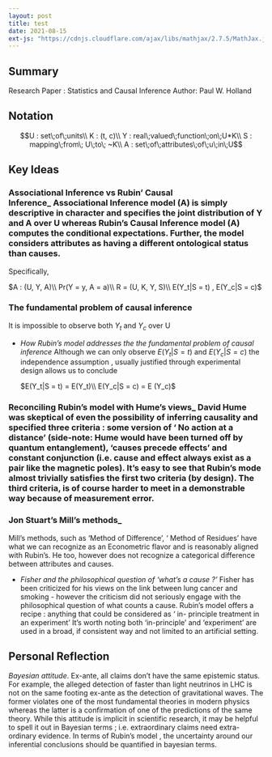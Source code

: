 ```yaml
---
layout: post
title: test
date: 2021-08-15
ext-js: "https://cdnjs.cloudflare.com/ajax/libs/mathjax/2.7.5/MathJax.js?config=TeX-MML-AM_CHTML"
---
```


## Summary

   Research Paper : Statistics and Causal Inference
  Author: Paul W. Holland

## Notation


$$U : set\;of\;units\\
K : (t, c)\\
Y : real\;valued\;function\;on\;U*K\\
S : mapping\;from\; U\;to\; ~K\\
A : set\;of\;attributes\;of\;u\;in\;U$$


## Key Ideas
### Associational Inference vs Rubin’ Causal Inference_ Associational Inference model (A)  is simply descriptive in character and specifies the joint distribution of  Y and A over U whereas Rubin’s Causal Inference model (A) computes the conditional expectations. Further, the model considers attributes as having a different ontological status than causes.
Specifically, 


$A : (U, Y, A)\\
Pr(Y = y, A = a)\\
R = (U, K, Y, S)\\
E(Y_t|S = t) , E(Y_c|S = c)$


### The fundamental problem of causal inference 
  It is impossible to observe both $Y_t$  and $Y_c$  over U
-   _How Rubin’s model addresses the the fundamental problem of causal  inference_
	 Although we can only observe
	$E(Y_t|S = t)$ and $E(Y_c|S = c)$
	the independence assumption , usually justified through experimental design allows us to conclude 

	$E(Y_t|S = t) = E(Y_t)\\
	E(Y_c|S = c) = E (Y_c)$

### Reconciling Rubin’s model with Hume’s views_ David Hume was skeptical of even the possibility of inferring causality and specified three criteria : some version of ‘ No action at a distance’ (side-note: Hume would have been turned off by  quantum entanglement),  ‘causes precede effects’ and constant conjunction (i.e. cause and effect always exist as a pair like the magnetic poles). It’s easy to see that Rubin’s mode almost trivially satisfies the first two criteria (by  design). The third criteria, is of course harder to meet in a demonstrable way because of measurement error. 
### Jon Stuart’s Mill’s methods_  
   Mill’s methods, such as ‘Method of Difference’, ‘ Method of Residues’  have what we can recognize as an Econometric flavor and is reasonably aligned with Rubin’s. He too, however does not recognize a categorical difference between attributes and causes.
-  _Fisher and the philosophical question of ‘what’s a cause ?’_
	Fisher has been criticized for his views on the link between lung cancer and smoking - however the criticism did not seriously engage with the philosophical question of what counts a cause. Rubin’s model offers a recipe :  anything that could be considered as ‘ in- principle treatment in an experiment’
	It’s worth noting both ‘in-principle’  and ‘experiment’ are used in a broad, if consistent way and not limited to an artificial setting.

## Personal Reflection
_Bayesian attitude_.  Ex-ante, all claims don’t have the same epistemic status. For example, the alleged detection of faster than light neutrinos in LHC is not on the same footing ex-ante  as the detection of gravitational waves. The former violates one of the most fundamental theories in modern physics whereas the latter is a confirmation of one of the predictions of the same theory. While this attitude is implicit in scientific research, it may be helpful to spell it out in Bayesian terms ; i.e. extraordinary claims need extra-ordinary evidence. In terms of Rubin’s model , the uncertainty around our inferential conclusions should be  quantified in bayesian  terms.

